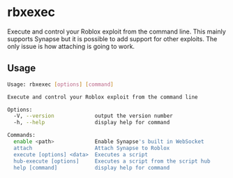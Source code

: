 # rbxexec
Execute and control your Roblox exploit from the command line. This mainly supports Synapse but it is possible to add support for other exploits. The only issue is how attaching is going to work.

## Usage
```bash
Usage: rbxexec [options] [command]

Execute and control your Roblox exploit from the command line

Options:
  -V, --version             output the version number
  -h, --help                display help for command

Commands:
  enable <path>             Enable Synapse's built in WebSocket
  attach                    Attach Synapse to Roblox
  execute [options] <data>  Executes a script
  hub-execute [options]     Executes a script from the script hub
  help [command]            display help for command
```